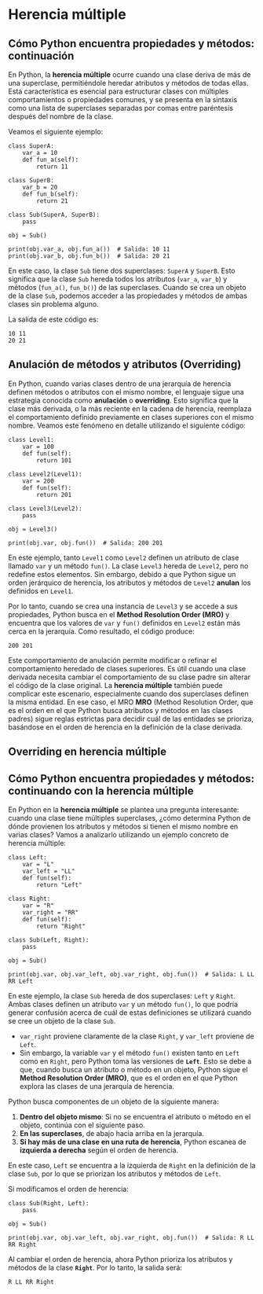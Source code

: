 # Herencia múltiple

## Cómo Python encuentra propiedades y métodos: continuación

En Python, la **herencia múltiple** ocurre cuando una clase deriva de más de una superclase, permitiéndole heredar atributos y métodos de todas ellas. Esta característica es esencial para estructurar clases con múltiples comportamientos o propiedades comunes, y se presenta en la sintaxis como una lista de superclases separadas por comas entre paréntesis después del nombre de la clase.

Veamos el siguiente ejemplo:

```
class SuperA:
    var_a = 10
    def fun_a(self):
        return 11

class SuperB:
    var_b = 20
    def fun_b(self):
        return 21

class Sub(SuperA, SuperB):
    pass

obj = Sub()

print(obj.var_a, obj.fun_a())  # Salida: 10 11
print(obj.var_b, obj.fun_b())  # Salida: 20 21
```

En este caso, la clase `Sub` tiene dos superclases: `SuperA` y `SuperB`. Esto significa que la clase `Sub` hereda todos los atributos (`var_a`, `var_b`) y métodos (`fun_a()`, `fun_b()`) de las superclases. Cuando se crea un objeto de la clase `Sub`, podemos acceder a las propiedades y métodos de ambas clases sin problema alguno.

La salida de este código es:

```
10 11
20 21
```

## Anulación de métodos y atributos (Overriding)

En Python, cuando varias clases dentro de una jerarquía de herencia definen métodos o atributos con el mismo nombre, el lenguaje sigue una estrategia conocida como **anulación** o **overriding**. Esto significa que la clase más derivada, o la más reciente en la cadena de herencia, reemplaza el comportamiento definido previamente en clases superiores con el mismo nombre. Veamos este fenómeno en detalle utilizando el siguiente código:

```
class Level1:
    var = 100
    def fun(self):
        return 101

class Level2(Level1):
    var = 200
    def fun(self):
        return 201

class Level3(Level2):
    pass

obj = Level3()

print(obj.var, obj.fun())  # Salida: 200 201
```

En este ejemplo, tanto `Level1` como `Level2` definen un atributo de clase llamado `var` y un método `fun()`. La clase `Level3` hereda de `Level2`, pero no redefine estos elementos. Sin embargo, debido a que Python sigue un orden jerárquico de herencia, los atributos y métodos de `Level2` **anulan** los definidos en `Level1`.

Por lo tanto, cuando se crea una instancia de `Level3` y se accede a sus propiedades, Python busca en el **Method Resolution Order (MRO)** y encuentra que los valores de `var` y `fun()` definidos en `Level2` están más cerca en la jerarquía. Como resultado, el código produce:

```
200 201
```

Este comportamiento de anulación permite modificar o refinar el comportamiento heredado de clases superiores. Es útil cuando una clase derivada necesita cambiar el comportamiento de su clase padre sin alterar el código de la clase original. La **herencia múltiple** también puede complicar este escenario, especialmente cuando dos superclases definen la misma entidad. En ese caso, el MRO **MRO** (Method Resolution Order, que es el orden en el que Python busca atributos y métodos en las clases padres) sigue reglas estrictas para decidir cuál de las entidades se prioriza, basándose en el orden de herencia en la definición de la clase derivada.

## Overriding en herencia múltiple

## Cómo Python encuentra propiedades y métodos: continuando con la herencia múltiple

En Python en la **herencia múltiple** se plantea una pregunta interesante: cuando una clase tiene múltiples superclases, ¿cómo determina Python de dónde provienen los atributos y métodos si tienen el mismo nombre en varias clases? Vamos a analizarlo utilizando un ejemplo concreto de herencia múltiple:

```
class Left:
    var = "L"
    var_left = "LL"
    def fun(self):
        return "Left"

class Right:
    var = "R"
    var_right = "RR"
    def fun(self):
        return "Right"

class Sub(Left, Right):
    pass

obj = Sub()

print(obj.var, obj.var_left, obj.var_right, obj.fun())  # Salida: L LL RR Left
```

En este ejemplo, la clase `Sub` hereda de dos superclases: `Left` y `Right`. Ambas clases definen un atributo `var` y un método `fun()`, lo que podría generar confusión acerca de cuál de estas definiciones se utilizará cuando se cree un objeto de la clase `Sub`.

* `var_right` proviene claramente de la clase `Right`, y `var_left` proviene de `Left`.
* Sin embargo, la variable `var` y el método `fun()` existen tanto en `Left` como en `Right`, pero Python toma las versiones de **`Left`**. Esto se debe a que, cuando busca un atributo o método en un objeto, Python sigue el **Method Resolution Order (MRO)**, que es el orden en el que Python explora las clases de una jerarquía de herencia.

Python busca componentes de un objeto de la siguiente manera:

1. **Dentro del objeto mismo**: Si no se encuentra el atributo o método en el objeto, continúa con el siguiente paso.
2. **En las superclases**, de abajo hacia arriba en la jerarquía.
3. **Si hay más de una clase en una ruta de herencia**, Python escanea de **izquierda a derecha** según el orden de herencia.

En este caso, `Left` se encuentra a la izquierda de `Right` en la definición de la clase `Sub`, por lo que se priorizan los atributos y métodos de `Left`.

Si modificamos el orden de herencia:

```
class Sub(Right, Left):
    pass

obj = Sub()

print(obj.var, obj.var_left, obj.var_right, obj.fun())  # Salida: R LL RR Right
```

Al cambiar el orden de herencia, ahora Python prioriza los atributos y métodos de la clase **`Right`**. Por lo tanto, la salida será:

```
R LL RR Right
```


